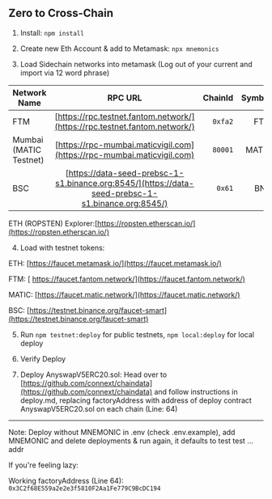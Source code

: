 ## Zero to Cross-Chain 


1. Install: ` npm install `

2. Create new Eth Account & add to Metamask: ` npx mnemonics `

3. Load Sidechain networks into metamask (Log out of your current and import via 12 word phrase) 

Network Name | RPC URL           | ChainId  | Symbol | Explorer | Tutorial
| ----------------- |:-----------------:| --------:|-------:|---------:|---------:|
| FTM        | [https://rpc.testnet.fantom.network/](https://rpc.testnet.fantom.network/)| `0xfa2` | FTM   | [https://explorer.testnet.fantom.network/](https://explorer.testnet.fantom.network/)| [Tutorial](https://docs.fantom.foundation/tutorials/set-up-metamask-testnet)|
| Mumbai (MATIC Testnet)| [https://rpc-mumbai.maticvigil.com](https://rpc-mumbai.maticvigil.com)                |  `80001` |  MATIC    |  [https://explorer-mumbai.maticvigil.com](https://explorer-mumbai.maticvigil.com)| [Tutorial](https://docs.matic.network/docs/develop/network-details/network/)| 
| BSC        | [https://data-seed-prebsc-1-s1.binance.org:8545/](https://data-seed-prebsc-1-s1.binance.org:8545/)      |  `0x61` |  BNB    |  [https://testnet.bscscan.com](https://testnet.bscscan.com)    | [Tutorial](https://docs.binance.org/smart-chain/wallet/metamask.html)|

ETH (ROPSTEN) Explorer:[https://ropsten.etherscan.io/](https://ropsten.etherscan.io/)

4. Load with testnet tokens:

ETH: [https://faucet.metamask.io/](https://faucet.metamask.io/)

FTM: [ https://faucet.fantom.network/](https://faucet.fantom.network/)

MATIC: [https://faucet.matic.network/](https://faucet.matic.network/)

BSC: [https://testnet.binance.org/faucet-smart](https://testnet.binance.org/faucet-smart)



5. Run `npm testnet:deploy` for public testnets, `npm local:deploy` for local deploy


6. Verify Deploy

7. Deploy AnyswapV5ERC20.sol: Head over to [https://github.com/connext/chaindata](https://github.com/connext/chaindata) and follow instructions in deploy.md, replacing factoryAddress with address of deploy contract AnyswapV5ERC20.sol on each chain (Line: 64)


____
Note: Deploy without MNEMONIC in .env (check .env.example), add MNEMONIC and delete deployments & run again, it defaults to test test ... addr


If you're feeling lazy:

Working factoryAddress (Line 64):
`0x3C2f68E559a2e2e3f5810F2Aa1Fe779C9BcDC194`

